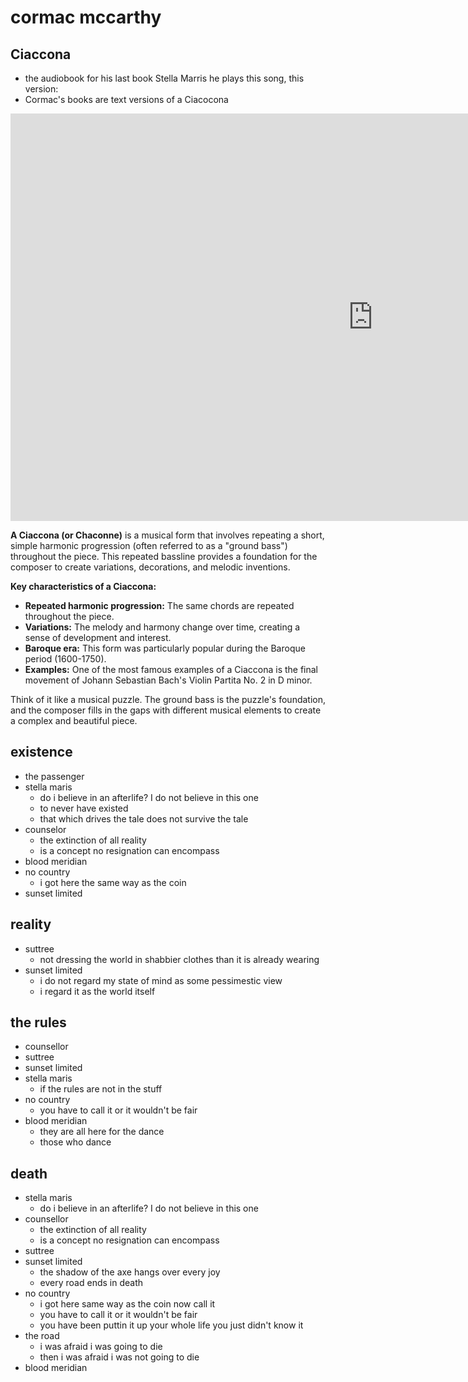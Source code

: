 # cormac mccarthy

## Ciaccona 

- the audiobook for his last book Stella Marris he plays this song, this version:
- Cormac's books are text versions of a Ciacocona

<iframe width="1159" height="652" src="https://www.youtube.com/embed/XVC9bRDniOk" title="Partita No. 2 in D Minor Bwv 1004: Ciaccona" frameborder="0" allow="accelerometer; autoplay; clipboard-write; encrypted-media; gyroscope; picture-in-picture; web-share" referrerpolicy="strict-origin-when-cross-origin" allowfullscreen></iframe>

**A Ciaccona (or Chaconne)** is a musical form that involves repeating a short, simple harmonic progression (often referred to as a "ground bass") throughout the piece. This repeated bassline provides a foundation for the composer to create variations, decorations, and melodic inventions.

**Key characteristics of a Ciaccona:**

* **Repeated harmonic progression:** The same chords are repeated throughout the piece.
* **Variations:** The melody and harmony change over time, creating a sense of development and interest.
* **Baroque era:** This form was particularly popular during the Baroque period (1600-1750).
* **Examples:** One of the most famous examples of a Ciaccona is the final movement of Johann Sebastian Bach's Violin Partita No. 2 in D minor.

Think of it like a musical puzzle. The ground bass is the puzzle's foundation, and the composer fills in the gaps with different musical elements to create a complex and beautiful piece.

## existence

- the passenger
- stella maris
  - do i believe in an afterlife?  I do not believe in this one
  - to never have existed
  - that which drives the tale does not survive the tale
- counselor
  - the extinction of all reality
  - is a concept no resignation can encompass
- blood meridian
- no country
  - i got here the same way as the coin
- sunset limited

## reality

- suttree
  - not dressing the world in shabbier clothes than it is already wearing
- sunset limited
  - i do not regard my state of mind as some pessimestic view
  - i regard it as the world itself

## the rules

- counsellor
- suttree
- sunset limited
- stella maris
  - if the rules are not in the stuff
- no country
  - you have to call it or it wouldn't be fair
- blood meridian
  - they are all here for the dance
  - those who dance

## death

- stella maris
  - do i believe in an afterlife?  I do not believe in this one
- counsellor
  - the extinction of all reality
  - is a concept no resignation can encompass
- suttree
- sunset limited
  - the shadow of the axe hangs over every joy
  - every road ends in death
- no country
  - i got here same way as the coin now call it
  - you have to call it or it wouldn't be fair
  - you have been puttin it up your whole life you just didn't know it
- the road
  - i was afraid i was going to die
  - then i was afraid i was not going to die
- blood meridian
